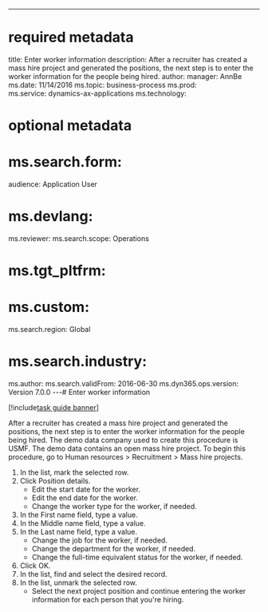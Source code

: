 --- 
# required metadata 
 
title: Enter worker information
description: After a recruiter has created a mass hire project and generated the positions, the next step is to enter the worker information for the people being hired. 
author: 
manager: AnnBe 
ms.date: 11/14/2016
ms.topic: business-process 
ms.prod:  
ms.service: dynamics-ax-applications 
ms.technology:  
 
# optional metadata 
 
# ms.search.form:   
audience: Application User 
# ms.devlang:  
ms.reviewer: 
ms.search.scope: Operations 
# ms.tgt_pltfrm:  
# ms.custom:  
ms.search.region: Global
# ms.search.industry: 
ms.author: 
ms.search.validFrom: 2016-06-30 
ms.dyn365.ops.version: Version 7.0.0 
---# Enter worker information

[!include[task guide banner](../../includes/task-guide-banner.md)]

After a recruiter has created a mass hire project and generated the positions, the next step is to enter the worker information for the people being hired. The demo data company used to create this procedure is USMF. The demo data contains an open mass hire project. To begin this procedure, go to Human resources > Recruitment > Mass hire projects.

1. In the list, mark the selected row.
2. Click Position details.
    * Edit the start date for the worker.  
    * Edit the end date for the worker.  
    * Change the worker type for the worker, if needed.  
3. In the First name field, type a value.
4. In the Middle name field, type a value.
5. In the Last name field, type a value.
    * Change the job for the worker, if needed.  
    * Change the department for the worker, if needed.  
    * Change the full-time equivalent status for the worker, if needed.  
6. Click OK.
7. In the list, find and select the desired record.
8. In the list, unmark the selected row.
    * Select the next project position and continue entering the worker information for each person that you're hiring.  


